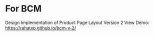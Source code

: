 # For BCM
Design Implementation of Product Page Layout Version 2 
View Demo: https://rahatxp.github.io/bcm-v-2/

